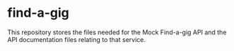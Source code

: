 # find-a-gig
This repository stores the files needed for the Mock Find-a-gig API and the API documentation files relating to that service.
